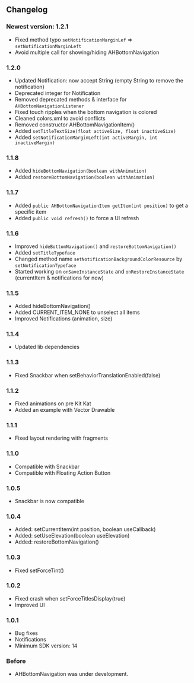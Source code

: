 ## Changelog

### Newest version: 1.2.1

* Fixed method typo `setNotificationMarginLef` => `setNotificationMarginLeft`
* Avoid multiple call for showing/hiding AHBottomNavigation

### 1.2.0

* Updated Notification: now accept String (empty String to remove the notification)
* Deprecated integer for Notification
* Removed deprecated methods & interface for `AHBottomNavigationListener`
* Fixed touch ripples when the bottom navigation is colored
* Cleaned colors.xml to avoid conflicts
* Removed constructor AHBottomNavigationItem()
* Added `setTitleTextSize(float activeSize, float inactiveSize)`
* Added `setNotificationMarginLeft(int activeMargin, int inactiveMargin)`

### 1.1.8

* Added `hideBottomNavigation(boolean withAnimation)`
* Added `restoreBottomNavigation(boolean withAnimation)`

### 1.1.7

* Added `public AHBottomNavigationItem getItem(int position)` to get a specific item
* Added `public void refresh()` to force a UI refresh

### 1.1.6

* Improved `hideBottomNavigation()` and `restoreBottomNavigation()`
* Added `setTitleTypeface`
* Changed method name `setNotificationBackgroundColorResource` by `setNotificationTypeface`
* Started working on `onSaveInstanceState` and `onRestoreInstanceState` (currentItem & notifications for now)

### 1.1.5

* Added hideBottomNavigation()
* Added CURRENT_ITEM_NONE to unselect all items
* Improved Notifications (animation, size)

### 1.1.4

* Updated lib dependencies

### 1.1.3

* Fixed Snackbar when setBehaviorTranslationEnabled(false)

### 1.1.2

* Fixed animations on pre Kit Kat
* Added an example with Vector Drawable

### 1.1.1

* Fixed layout rendering with fragments

### 1.1.0

* Compatible with Snackbar
* Compatible with Floating Action Button

### 1.0.5

* Snackbar is now compatible

### 1.0.4

* Added: setCurrentItem(int position, boolean useCallback)
* Added: setUseElevation(boolean useElevation)
* Added: restoreBottomNavigation()

### 1.0.3

* Fixed setForceTint()

### 1.0.2

* Fixed crash when setForceTitlesDisplay(true)
* Improved UI

### 1.0.1

* Bug fixes
* Notifications
* Minimum SDK version: 14

### Before

* AHBottomNavigation was under development.